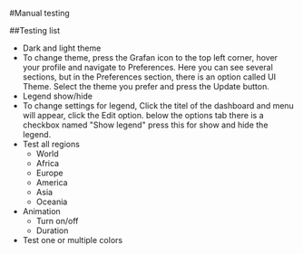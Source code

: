 #Manual testing

##Testing list
* Dark and light theme
 * To change theme, press the Grafan icon to the top left corner, hover your profile and navigate to Preferences. Here you can   see several sections, but in the Preferences section, there is an option called UI Theme. Select the theme you prefer and     press the Update button.
* Legend show/hide
 * To change settings for legend, Click the titel of the dashboard and menu will appear, click the Edit option.
  below the options tab there is a checkbox named "Show legend" press this for show and hide the legend.
* Test all regions
  * World
  * Africa
  * Europe
  * America
  * Asia
  * Oceania
* Animation
  * Turn on/off
  * Duration
* Test one or multiple colors
